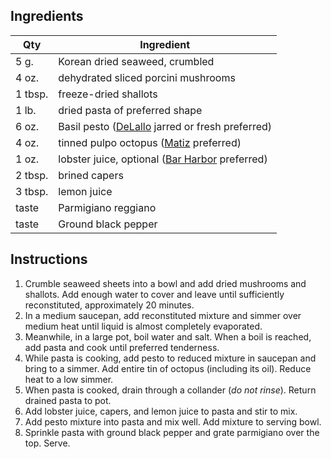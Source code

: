 ## Ingredients

| Qty | Ingredient |
| -------- | -------- |
| 5 g. | Korean dried seaweed, crumbled |
| 4 oz. | dehydrated sliced porcini mushrooms |
| 1 tbsp. | freeze-dried shallots |
| 1 lb. | dried pasta of preferred shape |
| 6 oz. | Basil pesto ([DeLallo](https://www.amazon.com/Delallo-Simply-Pesto-Traditional-Basil/dp/B017KYJ5P4) jarred or fresh preferred) |
| 4 oz. | tinned pulpo octopus ([Matiz](https://www.amazon.com/Matiz-Gallego-Pulpo-Octopus-Olive/dp/B000N3DPME) preferred) |
| 1 oz. | lobster juice, optional ([Bar Harbor](https://www.amazon.com/Bar-Harbor-Juice-Maine-Lobster/dp/B00L4A6IEW/) preferred) |
| 2 tbsp. | brined capers |
| 3 tbsp. | lemon juice |
| taste | Parmigiano reggiano |
| taste | Ground black pepper |

## Instructions

1. Crumble seaweed sheets into a bowl and add dried mushrooms and shallots. Add enough water to cover and leave until sufficiently reconstituted, approximately 20 minutes.
2. In a medium saucepan, add reconstituted mixture and simmer over medium heat until liquid is almost completely evaporated.
3. Meanwhile, in a large pot, boil water and salt. When a boil is reached, add pasta and cook until preferred tenderness.
4. While pasta is cooking, add pesto to reduced mixture in saucepan and bring to a simmer. Add entire tin of octopus (including its oil). Reduce heat to a low simmer.
5. When pasta is cooked, drain through a collander (*do not rinse*). Return drained pasta to pot.
6. Add lobster juice, capers, and lemon juice to pasta and stir to mix.
7. Add pesto mixture into pasta and mix well. Add mixture to serving bowl.
8. Sprinkle pasta with ground black pepper and grate parmigiano over the top. Serve.